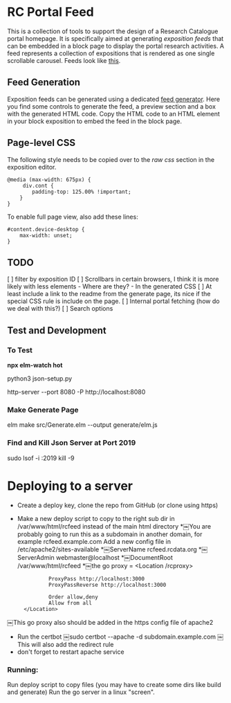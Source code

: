 # RC Portal Feed

This is a collection of tools to support the design of a Research Catalogue portal homepage. It is specifically aimed at generating *exposition feeds* that can be embedded in a block page to display the portal research activities. A feed represents a collection of expositions that is rendered as one single scrollable carousel. Feeds look like [this](https://www.researchcatalogue.net/view/2639908/2639909).

## Feed Generation

Exposition feeds can be generated using a dedicated [feed generator](https://rcfeed.rcdata.org/generate/). Here you find some controls to generate the feed, a preview section and a box with the generated HTML code. Copy the HTML code to an HTML element in your block exposition to embed the feed in the block page.

## Page-level CSS
The following style needs to be copied over to the *raw css* section in the exposition editor. 

```
@media (max-width: 675px) {
     div.cont {
        padding-top: 125.00% !important;
    }
}
```

To enable full page view, also add these lines:

```
#content.device-desktop {
    max-width: unset;
}
```

## TODO
[ ] filter by exposition ID
[ ] Scrollbars in certain browsers, I think it is more likely with less elements
     - Where are they?
     - In the generated CSS
[ ] At least include a link to the readme from the generate page, its nice if the special CSS rule is include on the page.
[ ] Internal portal fetching (how do we deal with this?)
[ ] Search options

## Test and Development 

### To Test

__npx elm-watch hot__

python3 json-setup.py

http-server --port 8080 -P http://localhost:8080

### Make Generate Page

elm make src/Generate.elm --output generate/elm.js

### Find and Kill Json Server at Port 2019

sudo lsof -i :2019
kill -9 <PID>

# Deploying to a server

* Create a deploy key, clone the repo from GitHub (or clone using https)
* Make a new deploy script to copy to the right sub dir in /var/www/html/rcfeed instead of the main html directory
*￼You are probably going to run this as a subdomain in another domain, for example rcfeed.example.com
Add a new config file in /etc/apache2/sites-available
*￼ServerName rcfeed.rcdata.org
*￼ServerAdmin webmaster@localhost
*￼DocumentRoot /var/www/html/rcfeed
*￼the go proxy = <Location /rcproxy>

                ProxyPass http://localhost:3000
                ProxyPassReverse http://localhost:3000

                Order allow,deny
                Allow from all
        </Location>
￼This go proxy also should be added in the https config file of apache2

* Run the certbot
￼sudo certbot --apache -d subdomain.example.com
￼This will also add the redirect rule
* don't forget to restart apache service

### Running:
Run deploy script to copy files (you may have to create some dirs like build and generate)
Run the go server in a linux "screen". 



